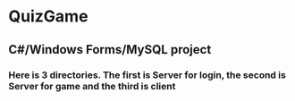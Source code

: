 # QuizGame
## C#/Windows Forms/MySQL project
### Here is 3 directories. The first is Server for login, the second is Server for game and the third is client
